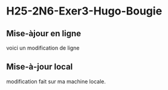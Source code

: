 # H25-2N6-Exer3-Hugo-Bougie

## Mise-àjour en ligne
voici un modification de ligne


## Mise-à-jour local
modification fait sur ma machine locale.